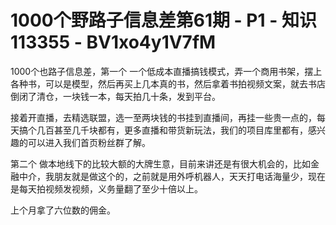 # 1000个野路子信息差第61期 - P1 - 知识113355 - BV1xo4y1V7fM

1000个也路子信息差，第一个 一个低成本直播搞钱模式，弄一个商用书架，摆上各种书，可以是模型，然后再买上几本真的书，然后拿着书拍视频文案，就去书店倒闭了清仓，一块钱一本，每天拍几十条，发到平台。

接着开直播，去精选联盟，选一至两块钱的书挂到直播间，再挂一些贵一点的，每天搞个几百甚至几千块都有，更多直播和带货新玩法，我们的项目库里都有，感兴趣的可以进入我们首页粉丝群了解。

第二个 做本地线下的比较大额的大牌生意，目前来讲还是有很大机会的，比如金融中介，我朋友就是做这个的，之前就是用外呼机器人，天天打电话海量少，现在是每天拍视频发视频，义务量翻了至少十倍以上。

上个月拿了六位数的佣金。
